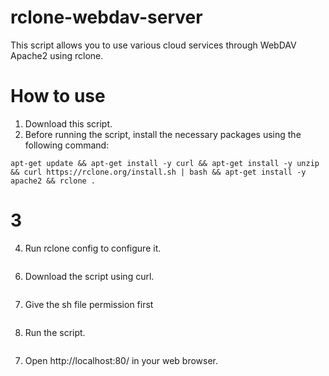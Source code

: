 # rclone-webdav-server

This script allows you to use various cloud services through WebDAV Apache2 using rclone.

# How to use
1. Download this script.
2. Before running the script, install the necessary packages using the following command:
```
apt-get update && apt-get install -y curl && apt-get install -y unzip && curl https://rclone.org/install.sh | bash && apt-get install -y apache2 && rclone .
```
# 3
4. Run rclone config to configure it.
``` rclone config
```
6. Download the script using curl.
``` curl -o /webdav-server.sh https://raw.githubusercontent.com/rlawnsdud117/rclone-webdav-server/main/webdav-server.sh
```
7. Give the sh file permission first
``` chmod +x /webdav-server.sh
```
8.  Run the script.
``` ./webdav-server.sh username password 30m
```
7. Open http://localhost:80/ in your web browser.
